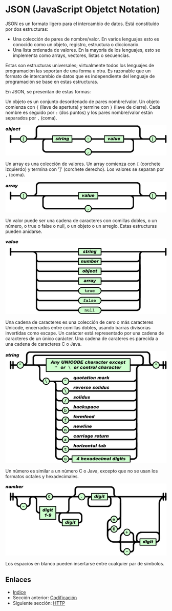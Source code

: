 # JSON (JavaScript Objetct Notation)
JSON es un formato ligero para el intercambio de datos. Está constituído por dos estructuras:

- Una colección de pares de nombre/valor. En varios lenguajes esto es conocido como un objeto, registro, estructura o diccionario.
- Una lista ordenada de valores. En la mayoría de los lenguajes, esto se implementa como arrays, vectores, listas o secuencias.

Estas son estructuras universales; virtualmente todos los lenguajes de programación las soportan de una forma u otra. Es razonable que un formato de intercambio de datos que es independiente del lenguaje de programación se base en estas estructuras.

En JSON, se presentan de estas formas:

Un objeto es un conjunto desordenado de pares nombre/valor. Un objeto comienza con `{` (llave de apertura) y termine con `}` (llave de cierre). Cada nombre es seguido por `:` (dos puntos) y los pares nombre/valor están separados por `,` (coma).

![](images/02-object.gif?raw=true)

Un array es una colección de valores. Un array comienza con `[` (corchete izquierdo) y termina con ']' (corchete derecho). Los valores se separan por `,` (coma).

![](images/02-array.gif?raw=true)

Un valor puede ser una cadena de caracteres con comillas dobles, o un número, o true o false o null, o un objeto o un arreglo. Estas estructuras pueden anidarse.

![](images/02-value.gif?raw=true)

Una cadena de caracteres es una colección de cero o más caracteres Unicode, encerrados entre comillas dobles, usando barras divisorias invertidas como escape. Un carácter está representado por una cadena de caracteres de un único carácter. Una cadena de carateres es parecida a una cadena de caracteres C o Java.

![](images/02-string.gif?raw=true)

Un número es similar a un número C o Java, excepto que no se usan los formatos octales y hexadecimales.

![](images/02-number.gif?raw=true)

Los espacios en blanco pueden insertarse entre cualquier par de símbolos.

## Enlaces

- [Indice](preface.md)
- Sección anterior: [Codificación](01.0.md)
- Siguiente sección: [HTTP](03.0.md)
